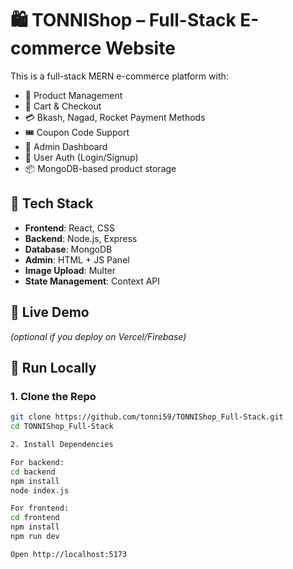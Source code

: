 # 🛍️ TONNIShop – Full-Stack E-commerce Website

This is a full-stack MERN e-commerce platform with:

- 👕 Product Management
- 🛒 Cart & Checkout
- 💳 Bkash, Nagad, Rocket Payment Methods
- 🎟️ Coupon Code Support
- 🛂 Admin Dashboard
- 🔐 User Auth (Login/Signup)
- 📦 MongoDB-based product storage

## 🔧 Tech Stack
- **Frontend**: React, CSS
- **Backend**: Node.js, Express
- **Database**: MongoDB
- **Admin**: HTML + JS Panel
- **Image Upload**: Multer
- **State Management**: Context API

## 🔗 Live Demo
_(optional if you deploy on Vercel/Firebase)_

## 🚀 Run Locally

### 1. Clone the Repo

```bash
git clone https://github.com/tonni59/TONNIShop_Full-Stack.git
cd TONNIShop_Full-Stack

2. Install Dependencies

For backend:
cd backend
npm install
node index.js

For frontend:
cd frontend
npm install
npm run dev

Open http://localhost:5173
